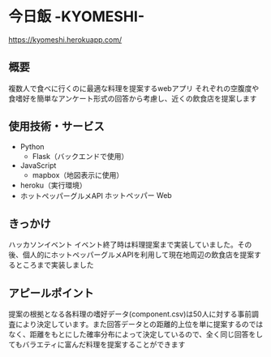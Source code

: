 # 今日飯 -KYOMESHI-
https://kyomeshi.herokuapp.com/

## 概要
複数人で食べに行くのに最適な料理を提案するwebアプリ
それぞれの空腹度や食嗜好を簡単なアンケート形式の回答から考慮し、近くの飲食店を提案します

## 使用技術・サービス
- Python
  - Flask（バックエンドで使用）
- JavaScript
  - mapbox（地図表示に使用）
- heroku（実行環境）
- ホットペッパーグルメAPI
<a href="http://webservice.recruit.co.jp/"><img src="http://webservice.recruit.co.jp/banner/hotpepper-s.gif" alt="ホットペッパー Webサービス" width="135" height="17" border="0" title="ホットペッパー Webサービス"></a>

## きっかけ
ハッカソンイベント
イベント終了時は料理提案まで実装していました。その後、個人的にホットペッパーグルメAPIを利用して現在地周辺の飲食店を提案するところまで実装しました

## アピールポイント
提案の根拠となる各料理の嗜好データ(component.csv)は50人に対する事前調査により決定しています。また回答データとの距離的上位を単に提案するのではなく、距離をもとにした確率分布によって決定しているので、全く同じ回答をしてもバラエティに富んだ料理を提案することができます
